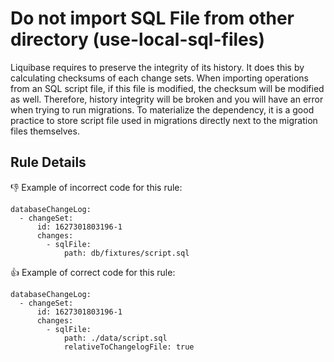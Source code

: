 # Do not import SQL File from other directory (use-local-sql-files)

Liquibase requires to preserve the integrity of its history.
It does this by calculating checksums of each change sets.
When importing operations from an SQL script file, if this file is modified, the checksum will be modified as well.
Therefore, history integrity will be broken and you will have an error when trying to run migrations.
To materialize the dependency, it is a good practice to store script file used in migrations directly next to the migration files themselves.

## Rule Details

👎 Example of incorrect code for this rule:

```
databaseChangeLog:
  - changeSet:
      id: 1627301803196-1
      changes:
        - sqlFile:
            path: db/fixtures/script.sql
```

👍 Example of correct code for this rule:

```
databaseChangeLog:
  - changeSet:
      id: 1627301803196-1
      changes:
        - sqlFile:
            path: ./data/script.sql
            relativeToChangelogFile: true
```
